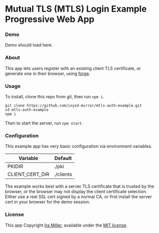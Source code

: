 # Mutual TLS (MTLS) Login Example Progressive Web App

### Demo

Demo should load here.

### About

This app lets users register with an existing client TLS certificate, or generate one in their browser, using [forge](https://github.com/digitalbazaar/forge).

### Usage

To install, clone this repo from git, then run `npm i`.

```
git clone https://github.com/isysd-mirror/mtls-auth-example.git
cd mtls-auth-example
npm i
```

Then to start the server, run `npm start`.

### Configuration

This example app has very basic configuration via environment variables.

| Variable | Default |
|----------|---------|
| PKIDIR   | ./pki   |
| CLIENT_CERT_DIR | ./clients |

The example works best with a server TLS certificate that is trusted by the browser, or the browser may not display the client certificate selection. Either use a real SSL cert signed by a normal CA, or first install the server cert in your browser for the demo session.

### License

This app Copyright [Ira Miller](https://iramiller.com), available under the [MIT license](/LICENSE).
